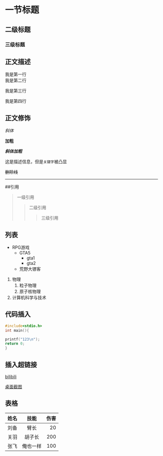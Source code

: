 # 一节标题
## 二级标题
### 三级标题

## 正文描述
我是第一行<br>
我是第二行

我是第三行<br>

我是第四行

## 正文修饰
*斜体*

**加粗**

***斜体加粗***

这是描述信息，但是`关键字`被凸显

~~删除线~~

*****

##引用

>一级引用
>>二级引用
>>>三级引用 

## 列表
* RPG游戏
  * GTA5
    * gta1
    * gta2
  * 荒野大镖客

1. 物理
   1. 粒子物理
   2. 原子核物理
2. 计算机科学与技术

## 代码插入
``` c
#include<stdio.h>
int main(){

printf("123\n");
return 0;
}
```

## 插入超链接

[bilibili](https://www.bilibili.com "点击进入B站")

[桌面截图](https://ts2.cn.mm.bing.net/th?id=OIP-C.RPSxv5isWsNFJ7SMoChHKwHaHa&w=250&h=250&c=8&rs=1&qlt=90&o=6&dpr=1.3&pid=3.1&rm=2 "点击")


## 表格

姓名|技能|伤害
--|:--:|--:
刘备|臂长|20
关羽|胡子长|200
张飞|俺也一样|100


